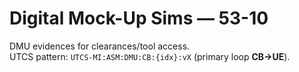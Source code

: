 # Digital Mock-Up Sims — 53-10

DMU evidences for clearances/tool access.  
UTCS pattern: `UTCS-MI:ASM:DMU:CB:{idx}:vX` (primary loop **CB→UE**).
